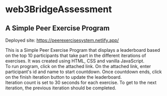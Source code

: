 # web3BridgeAssessment
## A Simple Peer Exercise Program

Deployed site: https://peerexercisesystem.netlify.app/

This is a Simple Peer Exercise Program that displays a leaderboard based on the top 10 participants that take part in the different iterations of exercises.
It was created using HTML, CSS and vanilla JavaScript.
<br/>
To run program, click on the attached link. On the attached link, enter participant's id and name to start countdown. Once countdown ends, click on the finish iteration button to update the leaderboard.
<br/>
Iteration count is set to 30 seconds for each exercise. To get to the next iteration, the previous iteration should be completed.
